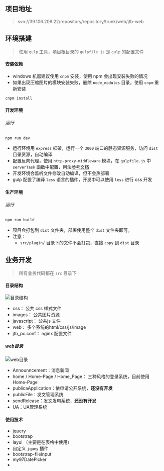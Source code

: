 ## 项目地址

> svn://39.106.209.22/repository/repository/trunk/web/jtb-web

## 环境搭建

> ​	使用 `gulp` 工具，项目根目录的 `gulpfile.js` 是 `gulp` 的配置文件

#### 安装依赖

- windows 机器建议使用 `cnpm` 安装，使用 npm 会出现安装失败的情况
- 如果出现压缩图片的模块安装失败，删除 `node_modules` 目录，使用 `cnpm` 重新安装

```bash
cnpm install 
```

#### 开发环境

###### 运行

```bash
npm run dev	
```

-  运行环境用 `express` 框架，运行一个 `3000` 端口的静态资源服务，访问 `dist` 目录资源，自动编译.
- 配置反向代理，使用 `http-proxy-middleware` 模块，在 `gulpfile.js` 中 `serverTask` 函数中配置，用法[参考文档](https://www.npmjs.com/package/http-proxy-middleware)
- 开发环境会监听文件修改自动编译，但不会热部署
- gulp 配置了编译 `less` 语言的插件，开发中可以使用 `less` 进行 css 开发

#### 生产环境

###### 运行

```bash
npm run build	
```

- 项目会打包到 `dist` 文件夹，部署使用整个 `dist` 文件夹即可。
- 注意：
    - `src/plugin/` 目录下的文件不会打包，直接 `copy` 到 `dist` 目录

## 业务开发

> ​	所有业务代码都在 `src` 目录下

#### 目录结构

![目录结构](https://raw.githubusercontent.com/wukang0718/mdImage/master/images/202008/25/105101-971246.png?token=AKCNZHYTQDOSVI2DIHMD6RS7IR6NE)

- css： 公共 css 样式文件
- images： 公共图片资源
- javascript： 公共js 文件
- web： 多个系统的html/css/js/image
- jtb_pc.conf： nginx 配置文件

##### web目录

![web目录](https://raw.githubusercontent.com/wukang0718/mdImage/master/images/202008/25/105410-985202.png?token=AKCNZH445NKHFMZRG4AXQPS7IR6Y6)

- Announncement：消息新闻
- home / Home-Page / Home_Page： 三种风格的登录系统，目前使用 Home-Page 
- publicaApplication：依申请公开系统，**还没有开发**
- publicFile：发文管理系统
- sendRelease：发文发电系统，**还没有开发**
- UA：UA管理系统

#### 使用技术

- jquery
- bootstrap
- layui （主要是在表格中使用）
- 自定义 `jquey`  插件
- bootstrap-fileinput
- my97DatePicker
- 